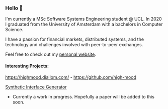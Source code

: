 ### Hello 👋


I'm currently a MSc Software Systems Engineering student @ UCL. In 2020 I graduated from the University of Amsterdam with a bachelors in Computer Science.

I have a passion for financial markets, distributed systems, and the technology and challenges involved with peer-to-peer exchanges.

Feel free to check out my [personal website](https://diallom.com/).


#### Interesting Projects:

https://highmood.diallom.com/  -  https://github.com/high-mood

[Synthetic Interface Generator](https://github.com/Diallo/Synthetic-Interface-Generator)
- Currently a work in progress. Hopefully a paper will be added to this soon.
